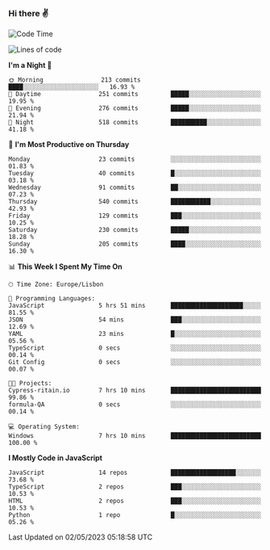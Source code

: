 ### Hi there :v:

<!--
**eusebioaddsilva/eusebioaddsilva** is a ✨ _special_ ✨ repository because its `README.md` (this file) appears on your GitHub profile.

<!--START_SECTION:waka-->
![Code Time](http://img.shields.io/badge/Code%20Time-46%20hrs%2015%20mins-blue)

![Lines of code](https://img.shields.io/badge/From%20Hello%20World%20I%27ve%20Written-3.2%20million%20lines%20of%20code-blue)

**I'm a Night 🦉** 

```text
🌞 Morning                213 commits         ████░░░░░░░░░░░░░░░░░░░░░   16.93 % 
🌆 Daytime                251 commits         █████░░░░░░░░░░░░░░░░░░░░   19.95 % 
🌃 Evening                276 commits         █████░░░░░░░░░░░░░░░░░░░░   21.94 % 
🌙 Night                  518 commits         ██████████░░░░░░░░░░░░░░░   41.18 % 
```
📅 **I'm Most Productive on Thursday** 

```text
Monday                   23 commits          ░░░░░░░░░░░░░░░░░░░░░░░░░   01.83 % 
Tuesday                  40 commits          █░░░░░░░░░░░░░░░░░░░░░░░░   03.18 % 
Wednesday                91 commits          ██░░░░░░░░░░░░░░░░░░░░░░░   07.23 % 
Thursday                 540 commits         ███████████░░░░░░░░░░░░░░   42.93 % 
Friday                   129 commits         ███░░░░░░░░░░░░░░░░░░░░░░   10.25 % 
Saturday                 230 commits         █████░░░░░░░░░░░░░░░░░░░░   18.28 % 
Sunday                   205 commits         ████░░░░░░░░░░░░░░░░░░░░░   16.30 % 
```


📊 **This Week I Spent My Time On** 

```text
🕑︎ Time Zone: Europe/Lisbon

💬 Programming Languages: 
JavaScript               5 hrs 51 mins       ████████████████████░░░░░   81.55 % 
JSON                     54 mins             ███░░░░░░░░░░░░░░░░░░░░░░   12.69 % 
YAML                     23 mins             █░░░░░░░░░░░░░░░░░░░░░░░░   05.56 % 
TypeScript               0 secs              ░░░░░░░░░░░░░░░░░░░░░░░░░   00.14 % 
Git Config               0 secs              ░░░░░░░░░░░░░░░░░░░░░░░░░   00.07 % 

🐱‍💻 Projects: 
Cypress-ritain.io        7 hrs 10 mins       █████████████████████████   99.86 % 
formula-QA               0 secs              ░░░░░░░░░░░░░░░░░░░░░░░░░   00.14 % 

💻 Operating System: 
Windows                  7 hrs 10 mins       █████████████████████████   100.00 % 
```

**I Mostly Code in JavaScript** 

```text
JavaScript               14 repos            ██████████████████░░░░░░░   73.68 % 
TypeScript               2 repos             ███░░░░░░░░░░░░░░░░░░░░░░   10.53 % 
HTML                     2 repos             ███░░░░░░░░░░░░░░░░░░░░░░   10.53 % 
Python                   1 repo              █░░░░░░░░░░░░░░░░░░░░░░░░   05.26 % 
```




 Last Updated on 02/05/2023 05:18:58 UTC
<!--END_SECTION:waka-->
